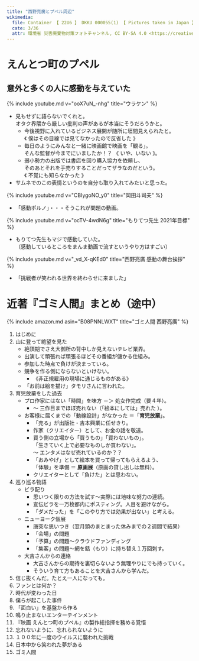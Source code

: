 ```yaml
---
title: "西野亮廣とプペル周辺"
wikimedia:
  file: Container 【 22U6 】 DKKU 000055(1) 【 Pictures taken in Japan 】 広島県三原市撮影時期2018年07月.jpg
  cate: 3/36
  attr: 環境省 災害廃棄物対策フォトチャンネル, CC BY-SA 4.0 <https://creativecommons.org/licenses/by-sa/4.0>, via Wikimedia Commons
---
```


# えんとつ町のプペル

## 意外と多くの人に感動を与えていた

{% include youtube.md v="ooX7uN_-nhg" title="ウラケン" %}

* 見もせずに語らないでくれと。  
  オタク界隈から厳しい批判の声があるが本当にそうだろうかと。
  * 今後視野に入れているビジネス展開が随所に垣間見えられたと。  
    《 僕はその目線では見てなかったので反省した 》
  * 毎日のようにみんなと一緒に映画館で映画を「観る」。  
    そんな監督が今までにいましたか！？ 《 いや、いない 》。
  * 弱小勢力の出版では書店を回り購入協力を依頼し、  
    そのあとそれを手売りすることだってザラなのだという。  
	《 不覚にも知らなかった 》
* サムネでのこの表情というのを自分も取り入れてみたいと思った。


{% include youtube.md v="CBIygoNO_y0" title="岡田斗司夫" %}

* 「感動ポルノ」・・・そうこれが問題の動画。


{% include youtube.md v="ocTV-4wdN6g" title="もりてつ先生 2021年目標" %}

* もりてつ先生もマジで感動していた。  
  （感動しているところをまんま動画で流すというやり方はすごい）


{% include youtube.md v="_vd_X-qKEd0" title="西野亮廣 感動の舞台挨拶" %}

* 「挑戦者が笑われる世界を終わらせに来ました」


# 近著『ゴミ人間』まとめ（途中）

{% include amazon.md asin="B08PNNLWXT" title="ゴミ人間 西野亮廣" %}


1. はじめに
1. 山に登って絶望を見た
   * 絶頂期でさえ大御所の背中しか見えないテレビ業界。
   * 出演して頑張れば頑張るほどその番組が儲かる仕組み。  
   * 参加した時点で負けが決まっている。
   * 競争を作る側にならないといけない。
	 * 《非正規雇用の現場に通じるものがある》
   * 「お前は絵を描け」タモリさんに言われた。
1. 育児放棄をした過去
   * プロ作家にはない「時間」を味方 －＞ 処女作完成（要４年）。
     * 〜 三作目までほぼ売れない（「絵本にしては」売れた ）。
   * お客様に届くまでの「動線設計」がなかった ＝「**育児放棄**」。
     * 「売る」が出版社・吉本興業に任せきり。
	 * 作家（クリエイター）として、お金の話を敬遠。
	 * 買う側の立場から「買うもの」「買わないもの」。  
	   「生きていく上で必要なものしか買わない」。  
	   〜 エンタメはなぜ売れているのか？？
	 * 「おみやげ」として絵本を買って帰ってもらえるよう、  
	   「体験」を準備 ＝ **原画展**（原画の貸し出しは無料）。
	 * クリエイターとして「負けた」とは思わない。
1. 巡り巡る物語
   * ビラ配り
     * 思いつく限りの方法を試す〜実際には地味な努力の連続。
	 * 宣伝ビラを一万枚都内にポスティング。人目を避けながら。
	 * 「ダメだった」を「このやり方では効果が出ない」と考える。
   * ニューヨーク個展
     * 唐突な思いつき（翌月頭のまとまった休みまでの２週間で結果）
     * 「会場」の問題
	 * 「予算」の問題〜クラウドファンディング
	 * 「集客」の問題〜網を銛（もり）に持ち替え１万回刺す。
   * 大吉さんからの連絡
     * 大吉さんからの期待を裏切らないよう無理やりにでも持っていく。
	 * そういう育て方もあることを大吉さんから学んだ。
1. 信じ抜くんだ。たとえ一人になっても。
1. ファンとは何か？
1. 時代が変わった日
1. 僕らが起こした事件
1. 「面白い」を基盤から作る
1. 鳴り止まないエンターテインメント
1. 『映画 えんとつ町のプペル』の製作総指揮を務める覚悟
1. 忘れないように、忘れられないように
1. １００年に一度のウイルスに襲われた挑戦
1. 日本中から笑われた夢がある
1. ゴミ人間
